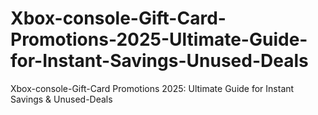 # Xbox-console-Gift-Card-Promotions-2025-Ultimate-Guide-for-Instant-Savings-Unused-Deals
Xbox-console-Gift-Card Promotions 2025: Ultimate Guide for Instant Savings &amp; Unused-Deals
